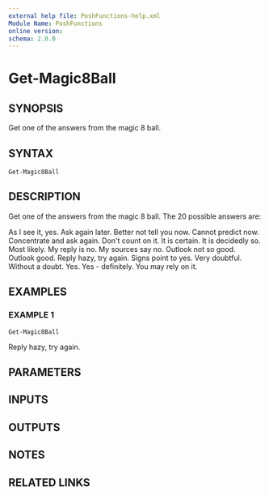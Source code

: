 ```yaml
---
external help file: PoshFunctions-help.xml
Module Name: PoshFunctions
online version:
schema: 2.0.0
---
```


# Get-Magic8Ball

## SYNOPSIS
Get one of the answers from the magic 8 ball.

## SYNTAX

```
Get-Magic8Ball
```

## DESCRIPTION
Get one of the answers from the magic 8 ball.
The 20 possible answers are:

As I see it, yes.
Ask again later.
Better not tell you now.
Cannot predict now.
Concentrate and ask again.
Don't count on it.
It is certain.
It is decidedly so.
Most likely.
My reply is no.
My sources say no.
Outlook not so good.
Outlook good.
Reply hazy, try again.
Signs point to yes.
Very doubtful.
Without a doubt.
Yes.
Yes - definitely.
You may rely on it.

## EXAMPLES

### EXAMPLE 1
```
Get-Magic8Ball
```

Reply hazy, try again.

## PARAMETERS

## INPUTS

## OUTPUTS

## NOTES

## RELATED LINKS
